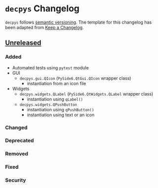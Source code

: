 # `decpys` Changelog

`decpys` follows [semantic versioning](https://semver.org/). The template for this changelog has been
adapted from [Keep a Changelog](https://keepachangelog.com/en/1.0.0/).


## [Unreleased]

### Added
* Automated tests using `pytest` module
* GUI
  * `decpys.gui.QIcon` (`PySide6.QtGui.QIcon` wrapper class)
    * instantiation from an icon file
* Widgets
  * `decpys.widgets.QLabel` (`PySide6.QtWidgets.QLabel` wrapper class)
    * instantiation using `qLabel()`
  * `decpys.widgets.QPushButton`
    * instantiation using `qPushButton()`
    * instantiation using text or an icon

### Changed

### Deprecated

### Removed

### Fixed

### Security



[Unreleased]: https://github.com/mbenzreba/decpys/compare/HEAD...v0.0